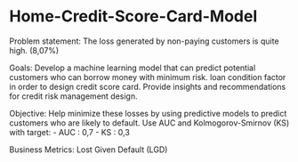 # Home-Credit-Score-Card-Model
Problem statement: 
The loss generated by non-paying customers is quite high. (8,07%)

Goals:
Develop a machine learning model that can predict potential customers who can borrow money with minimum risk.
loan condition factor in order to design credit score card.
Provide insights and recommendations for credit risk management design.

Objective:
Help minimize these losses by using predictive models to predict customers who are likely to default.
Use AUC and Kolmogorov-Smirnov (KS) with target: 
	- AUC : 0,7 
	- KS    : 0,3 

Business Metrics:
Lost Given Default (LGD)
